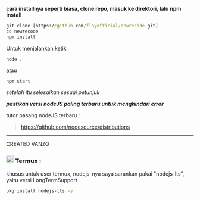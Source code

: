 __cara installnya seperti biasa, clone repo, masuk ke direktori, lalu npm install__
```cmd
git clone [https://github.com/flayofficial/newrecode.git]
cd newrecode
npm install
```

Untuk menjalankan ketik
```
node .
```
atau
```
npm start
```
_setelah itu selesaikan sesuai petunjuk_

___pastikan versi nodeJS paling terbaru untuk menghindari error___

tutor pasang nodeJS terbaru : 
>https://github.com/nodesource/distributions

<hr>

CREATED VANZQ
  
### <img src="https://upload.wikimedia.org/wikipedia/commons/thumb/b/b5/Termux.svg/1280px-Termux.svg.png" alt="termux_logo" width="20"/> Termux :
khusus untuk user termux, nodejs-nya saya sarankan pakai "nodejs-lts", yaitu versi LongTermSupport
```bash
pkg install nodejs-lts -y
```


